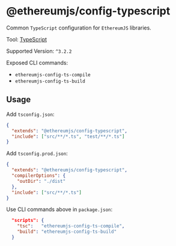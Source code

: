 # @ethereumjs/config-typescript

Common `TypeScript` configuration for `EthereumJS` libraries.

Tool: [TypeScript](https://www.typescriptlang.org/)

Supported Version: `^3.2.2`

Exposed CLI commands:

- `ethereumjs-config-ts-compile`
- `ethereumjs-config-ts-build`

## Usage

Add `tsconfig.json`:

```json
{
  "extends": "@ethereumjs/config-typescript",
  "include": ["src/**/*.ts", "test/**/*.ts"]
}
```

Add `tsconfig.prod.json`:

```json
{
  "extends": "@ethereumjs/config-typescript",
  "compilerOptions": {
    "outDir": "./dist"
  },
  "include": ["src/**/*.ts"]
}
```

Use CLI commands above in `package.json`:

```json
  "scripts": {
    "tsc":   "ethereumjs-config-ts-compile",
    "build": "ethereumjs-config-ts-build"
  }
```



